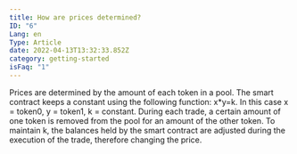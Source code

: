 ```yaml
---
title: How are prices determined?
ID: "6"
Lang: en
Type: Article
date: 2022-04-13T13:32:33.852Z
category: getting-started
isFaq: "1"
---
```

Prices are determined by the amount of each token in a pool. The smart contract keeps a constant using the following function: x*y=k. In this case x = token0, y = token1, k = constant. During each trade, a certain amount of one token is removed from the pool for an amount of the other token. To maintain k, the balances held by the smart contract are adjusted during the execution of the trade, therefore changing the price.